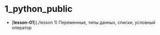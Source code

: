 # 1_python_public

- [__lesson-01__](./lesson 1) Переменные, типы данных, списки, условный оператор
